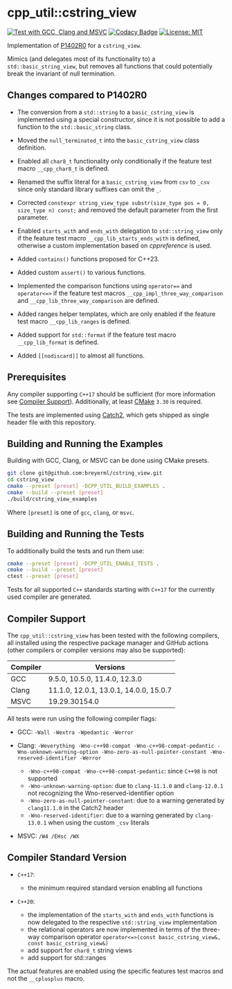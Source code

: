 # cpp_util::cstring_view

[![Test with GCC, Clang and MSVC](https://github.com/breyerml/cstring_view/actions/workflows/compiler_test.yml/badge.svg)](https://github.com/breyerml/cstring_view/actions/workflows/compiler_test.yml)
[![Codacy Badge](https://app.codacy.com/project/badge/Grade/86dcbe857c904f91bc84f3d33b3aadb5)](https://app.codacy.com/gh/breyerml/cstring_view/dashboard?utm_source=gh&utm_medium=referral&utm_content=&utm_campaign=Badge_grade)
[![License: MIT](https://img.shields.io/badge/License-MIT-yellow.svg)](https://opensource.org/licenses/MIT)

Implementation of [P1402R0](https://www.open-std.org/jtc1/sc22/wg21/docs/papers/2019/p1402r0.pdf) for a `cstring_view`.

Mimics (and delegates most of its functionality to) a `std::basic_string_view`, but removes all functions that could
potentially break the invariant of null termination.

## Changes compared to P1402R0

- The conversion from a `std::string` to a `basic_cstring_view` is implemented using a special constructor, since it is
  not possible to add a function to the `std::basic_string` class.

- Moved the `null_terminated_t` into the `basic_cstring_view` class definition.

- Enabled all `char8_t` functionality only conditionally if the feature test macro `__cpp_char8_t` is defined.

- Renamed the suffix literal for a `basic_cstring_view` from `csv` to `_csv` since only standard library suffixes can
  omit the `_`.

- Corrected `constexpr string_view_type substr(size_type pos = 0, size_type n) const;` and removed the default parameter
  from the first parameter.

- Enabled `starts_with` and `ends_with` delegation to `std::string_view` only if the feature test macro `__cpp_lib_starts_ends_with` is defined, otherwise a
  custom implementation based on *cppreference* is used.

- Added `contains()` functions proposed for C++23.

- Added custom `assert()` to various functions.

- Implemented the comparison functions using `operator==` and `operator<=>` if the feature test macros `__cpp_impl_three_way_comparison` and `__cpp_lib_three_way_comparison` are defined.

- Added ranges helper templates, which are only enabled if the feature test macro `__cpp_lib_ranges` is defined.

- Added support for `std::format` if the feature test macro `__cpp_lib_format` is defined.

- Added `[[nodiscard]]` to almost all functions.

## Prerequisites

Any compiler supporting `C++17` should be sufficient (for more information see [Compiler Support](#compiler-support)).
Additionally, at least [CMake](https://cmake.org/) `3.30` is required.

The tests are implemented using [Catch2](https://github.com/catchorg/Catch2/tree/v2.x), which gets shipped as single header file with this repository.

## Building and Running the Examples

Building with GCC, Clang, or MSVC can be done using CMake presets.

```bash
git clone git@github.com:breyerml/cstring_view.git
cd cstring_view
cmake --preset [preset] -DCPP_UTIL_BUILD_EXAMPLES .
cmake --build --preset [preset]
./build/cstring_view_examples
```

Where `[preset]` is one of `gcc`, `clang`, or `msvc`.

## Building and Running the Tests

To additionally build the tests and run them use:

```bash
cmake --preset [preset] -DCPP_UTIL_ENABLE_TESTS .
cmake --build --preset [preset]
ctest --preset [preset]
```

Tests for all supported `C++` standards starting with `C++17` for the currently used compiler are generated.

## Compiler Support

The `cpp_util::cstring_view` has been tested with the following compilers, all installed using the respective package
manager and GitHub actions (other compilers or compiler versions may also be supported):

| Compiler | Versions                               |
|----------|----------------------------------------|
| GCC      | 9.5.0, 10.5.0, 11.4.0, 12.3.0          |
| Clang    | 11.1.0, 12.0.1, 13.0.1, 14.0.0, 15.0.7 |
| MSVC     | 19.29.30154.0                          |

All tests were run using the following compiler flags:

- GCC: `-Wall -Wextra -Wpedantic -Werror`

- Clang: `-Weverything -Wno-c++98-compat -Wno-c++98-compat-pedantic -Wno-unknown-warning-option -Wno-zero-as-null-pointer-constant -Wno-reserved-identifier -Werror`
  - `-Wno-c++98-compat -Wno-c++98-compat-pedantic`: since `C++98` is not supported
  - `-Wno-unknown-warning-option`: due to `clang-11.1.0` and `clang-12.0.1` not recognizing the Wno-reserved-identifier option
  - `-Wno-zero-as-null-pointer-constant`: due to a warning generated by `clang11.1.0` in the Catch2 header
  - `-Wno-reserved-identifier`: due to a warning generated by `clang-13.0.1` when using the custom `_csv` literals

- MSVC:  `/W4 /EHsc /WX`

## Compiler Standard Version

- `C++17`:
  - the minimum required standard version enabling all functions

- `C++20`:
  - the implementation of the `starts_with` and `ends_with` functions is now delegated to the respective `std::string_view` implementation
  - the relational operators are now implemented in terms of the three-way comparison operator `operator<=>(const basic_cstring_view&, const basic_cstring_view&)`
  - add support for `char8_t` string views
  - add support for std::ranges

The actual features are enabled using the specific features test macros and not the `__cplusplus` macro.
